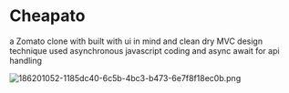# Cheapato
a Zomato clone with built with ui in mind and clean dry MVC design technique
used asynchronous javascript coding and async await for api handling

![186201052-1185dc40-6c5b-4bc3-b473-6e7f8f18ec0b.png](https://user-images.githubusercontent.com/111695617/186201052-1185dc40-6c5b-4bc3-b473-6e7f8f18ec0b.png)
